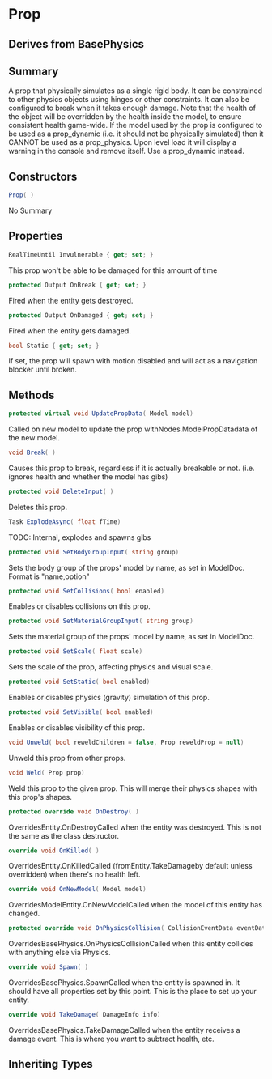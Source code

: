 # Prop

## Derives from BasePhysics

## Summary

A prop that physically simulates as a single rigid body. It can be constrained to other physics objects using hinges
or other constraints. It can also be configured to break when it takes enough damage.
Note that the health of the object will be overridden by the health inside the model, to ensure consistent health game-wide.
If the model used by the prop is configured to be used as a prop_dynamic (i.e. it should not be physically simulated) then it CANNOT be
used as a prop_physics. Upon level load it will display a warning in the console and remove itself. Use a prop_dynamic instead.
## Constructors

```c#
Prop( ) 
```
No Summary
## Properties

```c#
RealTimeUntil Invulnerable { get; set; } 
```
This prop won't be able to be damaged for this amount of time
```c#
protected Output OnBreak { get; set; } 
```
Fired when the entity gets destroyed.
```c#
protected Output OnDamaged { get; set; } 
```
Fired when the entity gets damaged.
```c#
bool Static { get; set; } 
```
If set, the prop will spawn with motion disabled and will act as a navigation blocker until broken.
## Methods

```c#
protected virtual void UpdatePropData( Model model) 
```
Called on new model to update the prop withNodes.ModelPropDatadata of the new model.
```c#
void Break( ) 
```
Causes this prop to break, regardless if it is actually breakable or not. (i.e. ignores health and whether the model has gibs)
```c#
protected void DeleteInput( ) 
```
Deletes this prop.
```c#
Task ExplodeAsync( float fTime) 
```
TODO: Internal, explodes and spawns gibs
```c#
protected void SetBodyGroupInput( string group) 
```
Sets the body group of the props' model by name, as set in ModelDoc.
Format is "name,option"
```c#
protected void SetCollisions( bool enabled) 
```
Enables or disables collisions on this prop.
```c#
protected void SetMaterialGroupInput( string group) 
```
Sets the material group of the props' model by name, as set in ModelDoc.
```c#
protected void SetScale( float scale) 
```
Sets the scale of the prop, affecting physics and visual scale.
```c#
protected void SetStatic( bool enabled) 
```
Enables or disables physics (gravity) simulation of this prop.
```c#
protected void SetVisible( bool enabled) 
```
Enables or disables visibility of this prop.
```c#
void Unweld( bool reweldChildren = false, Prop reweldProp = null) 
```
Unweld this prop from other props.
```c#
void Weld( Prop prop) 
```
Weld this prop to the given prop. This will merge their physics shapes with this prop's shapes.
```c#
protected override void OnDestroy( ) 
```
OverridesEntity.OnDestroyCalled when the entity was destroyed. This is not the same as the class destructor.
```c#
override void OnKilled( ) 
```
OverridesEntity.OnKilledCalled (fromEntity.TakeDamageby default unless overridden) when there's no health left.
```c#
override void OnNewModel( Model model) 
```
OverridesModelEntity.OnNewModelCalled when the model of this entity has changed.
```c#
protected override void OnPhysicsCollision( CollisionEventData eventData) 
```
OverridesBasePhysics.OnPhysicsCollisionCalled when this entity collides with anything else via Physics.
```c#
override void Spawn( ) 
```
OverridesBasePhysics.SpawnCalled when the entity is spawned in. It should have all properties set by this point.
This is the place to set up your entity.
```c#
override void TakeDamage( DamageInfo info) 
```
OverridesBasePhysics.TakeDamageCalled when the entity receives a damage event. This is where you want to subtract health, etc.
## Inheriting Types

